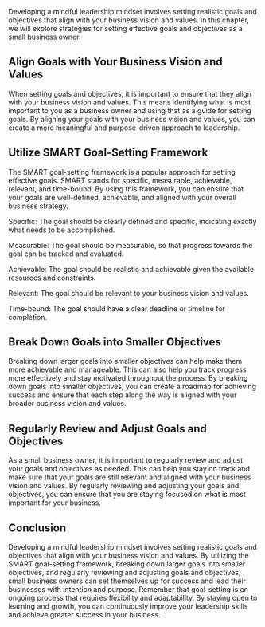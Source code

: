 
Developing a mindful leadership mindset involves setting realistic goals and objectives that align with your business vision and values. In this chapter, we will explore strategies for setting effective goals and objectives as a small business owner.

Align Goals with Your Business Vision and Values
------------------------------------------------

When setting goals and objectives, it is important to ensure that they align with your business vision and values. This means identifying what is most important to you as a business owner and using that as a guide for setting goals. By aligning your goals with your business vision and values, you can create a more meaningful and purpose-driven approach to leadership.

Utilize SMART Goal-Setting Framework
------------------------------------

The SMART goal-setting framework is a popular approach for setting effective goals. SMART stands for specific, measurable, achievable, relevant, and time-bound. By using this framework, you can ensure that your goals are well-defined, achievable, and aligned with your overall business strategy.

Specific: The goal should be clearly defined and specific, indicating exactly what needs to be accomplished.

Measurable: The goal should be measurable, so that progress towards the goal can be tracked and evaluated.

Achievable: The goal should be realistic and achievable given the available resources and constraints.

Relevant: The goal should be relevant to your business vision and values.

Time-bound: The goal should have a clear deadline or timeline for completion.

Break Down Goals into Smaller Objectives
----------------------------------------

Breaking down larger goals into smaller objectives can help make them more achievable and manageable. This can also help you track progress more effectively and stay motivated throughout the process. By breaking down goals into smaller objectives, you can create a roadmap for achieving success and ensure that each step along the way is aligned with your broader business vision and values.

Regularly Review and Adjust Goals and Objectives
------------------------------------------------

As a small business owner, it is important to regularly review and adjust your goals and objectives as needed. This can help you stay on track and make sure that your goals are still relevant and aligned with your business vision and values. By regularly reviewing and adjusting your goals and objectives, you can ensure that you are staying focused on what is most important for your business.

Conclusion
----------

Developing a mindful leadership mindset involves setting realistic goals and objectives that align with your business vision and values. By utilizing the SMART goal-setting framework, breaking down larger goals into smaller objectives, and regularly reviewing and adjusting goals and objectives, small business owners can set themselves up for success and lead their businesses with intention and purpose. Remember that goal-setting is an ongoing process that requires flexibility and adaptability. By staying open to learning and growth, you can continuously improve your leadership skills and achieve greater success in your business.
